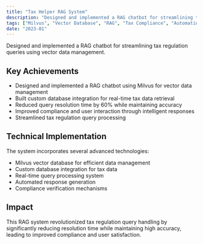 ```yaml
---
title: "Tax Helper RAG System"
description: "Designed and implemented a RAG chatbot for streamlining tax regulation queries using vector data management."
tags: ["Milvus", "Vector Database", "RAG", "Tax Compliance", "Automation"]
date: "2023-01"
---
```


Designed and implemented a RAG chatbot for streamlining tax regulation queries using vector data management.

## Key Achievements

- Designed and implemented a RAG chatbot using Milvus for vector data management
- Built custom database integration for real-time tax data retrieval
- Reduced query resolution time by 60% while maintaining accuracy
- Improved compliance and user interaction through intelligent responses
- Streamlined tax regulation query processing

## Technical Implementation

The system incorporates several advanced technologies:

- Milvus vector database for efficient data management
- Custom database integration for tax data
- Real-time query processing system
- Automated response generation
- Compliance verification mechanisms

## Impact

This RAG system revolutionized tax regulation query handling by significantly reducing resolution time while maintaining high accuracy, leading to improved compliance and user satisfaction.
